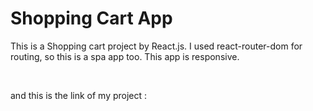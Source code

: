 # Shopping Cart App

This is a Shopping cart project by React.js. I used react-router-dom for routing, so this is a spa app too. This app is responsive.

<br />

and this is the link of my project :
<br />
<br />

